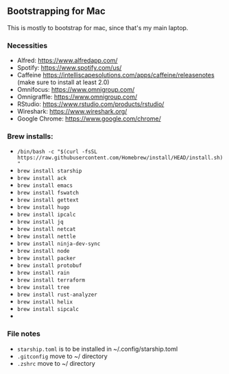 ## Bootstrapping for Mac

This is mostly to bootstrap for mac, since that's my main laptop.

### Necessities

* Alfred: https://www.alfredapp.com/
* Spotify: https://www.spotify.com/us/
* Caffeine https://intelliscapesolutions.com/apps/caffeine/releasenotes (make sure to install at least 2.0)
* Omnifocus: https://www.omnigroup.com/
* Omnigraffle: https://www.omnigroup.com/
* RStudio: https://www.rstudio.com/products/rstudio/
* Wireshark: https://www.wireshark.org/
* Google Chrome: https://www.google.com/chrome/

### Brew installs:

* `/bin/bash -c "$(curl -fsSL https://raw.githubusercontent.com/Homebrew/install/HEAD/install.sh)"`
* `brew install starship`
* `brew install ack`
* `brew install emacs`
* `brew install fswatch`
* `brew install gettext`
* `brew install hugo`
* `brew install ipcalc`
* `brew install jq`
* `brew install netcat`
* `brew install nettle`
* `brew install ninja-dev-sync`
* `brew install node`
* `brew install packer`
* `brew install protobuf`
* `brew install rain`
* `brew install terraform`
* `brew install tree`
* `brew install rust-analyzer`
* `brew install helix`
* `brew install sipcalc`
* 

### File notes

* `starship.toml` is to be installed in ~/.config/starship.toml
* `.gitconfig` move to ~/ directory
* `.zshrc` move to ~/ directory
